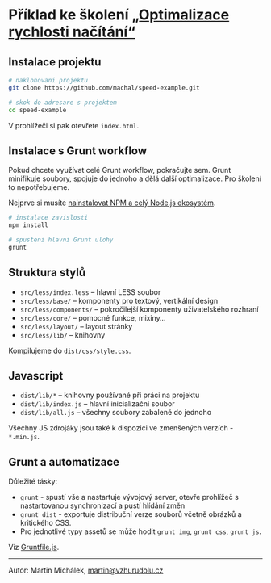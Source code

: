# Příklad ke školení [„Optimalizace rychlosti načítání“](http://www.vzhurudolu.cz/kurzy/rychlost-nacitani)

## Instalace projektu

```bash
# naklonovani projektu
git clone https://github.com/machal/speed-example.git

# skok do adresare s projektem
cd speed-example
```

V prohlížeči si pak otevřete `index.html`.

## Instalace s Grunt workflow

Pokud chcete využívat celé Grunt workflow, pokračujte sem. Grunt minifikuje soubory, spojuje do jednoho a dělá další optimalizace. Pro školení to nepotřebujeme.

Nejprve si musíte [nainstalovat NPM a celý Node.js ekosystém](http://www.vzhurudolu.cz/prirucka/node-instalace).

```bash
# instalace zavislosti
npm install

# spusteni hlavni Grunt ulohy
grunt
```

## Struktura stylů

* `src/less/index.less` – hlavní LESS soubor
* `src/less/base/` – komponenty pro textový, vertikální design
* `src/less/components/` – pokročilejší komponenty uživatelského rozhraní
* `src/less/core/` – pomocné funkce, mixiny…
* `src/less/layout/` – layout stránky
* `src/less/lib/` – knihovny

Kompilujeme do `dist/css/style.css`.


## Javascript

* `dist/lib/*` – knihovny používané při práci na projektu
* `dist/lib/index.js` – hlavní inicializační soubor
* `dist/lib/all.js` – všechny soubory zabalené do jednoho

Všechny JS zdrojáky jsou také k dispozici ve zmenšených verzích - `*.min.js`.

## Grunt a automatizace

Důležité tásky:

* `grunt` - spustí vše a nastartuje vývojový server, otevře prohlížeč s nastartovanou synchronizací a pustí hlídání změn
* `grunt dist` - exportuje distribuční verze souborů včetně obrázků a kritického CSS.
* Pro jednotlivé typy assetů se může hodit `grunt img`, `grunt css`, `grunt js`.

Viz [Gruntfile.js](blob/master/Gruntfile.js).

---

Autor: Martin Michálek, martin@vzhurudolu.cz












